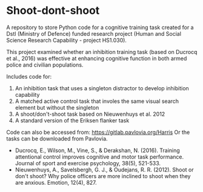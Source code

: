 # Shoot-dont-shoot
A repository to store Python code for a cognitive training task created for a Dstl (Ministry of Defence) funded research project (Human and Social Science Research Capability - project HS1.030).

This project examined whether an inhibition training task (based on Ducrocq et al., 2016) was effective at enhancing cognitive function in both armed police and civilian populations. 

Includes code for:
1. An inhibition task that uses a singleton distractor to develop inhibition capability
2. A matched active control task that involes the same visual search element but without the singleton
3. A shoot/don't-shoot task based on Nieuwenhuys et al. 2012
4. A standard version of the Eriksen flanker task

Code can also be accessed from:  https://gitlab.pavlovia.org/Harris
Or the tasks can be downloaded from Pavlovia. 




- Ducrocq, E., Wilson, M., Vine, S., & Derakshan, N. (2016). Training attentional control improves cognitive and motor task performance. Journal of sport and exercise psychology, 38(5), 521-533.
- Nieuwenhuys, A., Savelsbergh, G. J., & Oudejans, R. R. (2012). Shoot or don't shoot? Why police officers are more inclined to shoot when they are anxious. Emotion, 12(4), 827.
